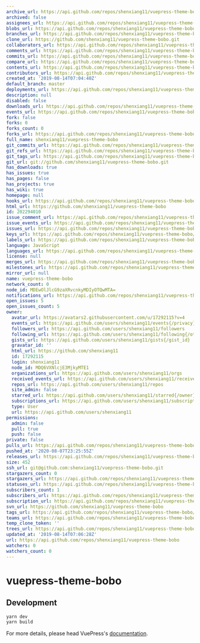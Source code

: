 ```yaml
---
archive_url: https://api.github.com/repos/shenxiang11/vuepress-theme-bobo/{archive_format}{/ref}
archived: false
assignees_url: https://api.github.com/repos/shenxiang11/vuepress-theme-bobo/assignees{/user}
blobs_url: https://api.github.com/repos/shenxiang11/vuepress-theme-bobo/git/blobs{/sha}
branches_url: https://api.github.com/repos/shenxiang11/vuepress-theme-bobo/branches{/branch}
clone_url: https://github.com/shenxiang11/vuepress-theme-bobo.git
collaborators_url: https://api.github.com/repos/shenxiang11/vuepress-theme-bobo/collaborators{/collaborator}
comments_url: https://api.github.com/repos/shenxiang11/vuepress-theme-bobo/comments{/number}
commits_url: https://api.github.com/repos/shenxiang11/vuepress-theme-bobo/commits{/sha}
compare_url: https://api.github.com/repos/shenxiang11/vuepress-theme-bobo/compare/{base}...{head}
contents_url: https://api.github.com/repos/shenxiang11/vuepress-theme-bobo/contents/{+path}
contributors_url: https://api.github.com/repos/shenxiang11/vuepress-theme-bobo/contributors
created_at: '2019-08-14T07:04:40Z'
default_branch: master
deployments_url: https://api.github.com/repos/shenxiang11/vuepress-theme-bobo/deployments
description: null
disabled: false
downloads_url: https://api.github.com/repos/shenxiang11/vuepress-theme-bobo/downloads
events_url: https://api.github.com/repos/shenxiang11/vuepress-theme-bobo/events
fork: false
forks: 0
forks_count: 0
forks_url: https://api.github.com/repos/shenxiang11/vuepress-theme-bobo/forks
full_name: shenxiang11/vuepress-theme-bobo
git_commits_url: https://api.github.com/repos/shenxiang11/vuepress-theme-bobo/git/commits{/sha}
git_refs_url: https://api.github.com/repos/shenxiang11/vuepress-theme-bobo/git/refs{/sha}
git_tags_url: https://api.github.com/repos/shenxiang11/vuepress-theme-bobo/git/tags{/sha}
git_url: git://github.com/shenxiang11/vuepress-theme-bobo.git
has_downloads: true
has_issues: true
has_pages: false
has_projects: true
has_wiki: true
homepage: null
hooks_url: https://api.github.com/repos/shenxiang11/vuepress-theme-bobo/hooks
html_url: https://github.com/shenxiang11/vuepress-theme-bobo
id: 202294010
issue_comment_url: https://api.github.com/repos/shenxiang11/vuepress-theme-bobo/issues/comments{/number}
issue_events_url: https://api.github.com/repos/shenxiang11/vuepress-theme-bobo/issues/events{/number}
issues_url: https://api.github.com/repos/shenxiang11/vuepress-theme-bobo/issues{/number}
keys_url: https://api.github.com/repos/shenxiang11/vuepress-theme-bobo/keys{/key_id}
labels_url: https://api.github.com/repos/shenxiang11/vuepress-theme-bobo/labels{/name}
language: JavaScript
languages_url: https://api.github.com/repos/shenxiang11/vuepress-theme-bobo/languages
license: null
merges_url: https://api.github.com/repos/shenxiang11/vuepress-theme-bobo/merges
milestones_url: https://api.github.com/repos/shenxiang11/vuepress-theme-bobo/milestones{/number}
mirror_url: null
name: vuepress-theme-bobo
network_count: 0
node_id: MDEwOlJlcG9zaXRvcnkyMDIyOTQwMTA=
notifications_url: https://api.github.com/repos/shenxiang11/vuepress-theme-bobo/notifications{?since,all,participating}
open_issues: 5
open_issues_count: 5
owner:
  avatar_url: https://avatars2.githubusercontent.com/u/17292115?v=4
  events_url: https://api.github.com/users/shenxiang11/events{/privacy}
  followers_url: https://api.github.com/users/shenxiang11/followers
  following_url: https://api.github.com/users/shenxiang11/following{/other_user}
  gists_url: https://api.github.com/users/shenxiang11/gists{/gist_id}
  gravatar_id: ''
  html_url: https://github.com/shenxiang11
  id: 17292115
  login: shenxiang11
  node_id: MDQ6VXNlcjE3MjkyMTE1
  organizations_url: https://api.github.com/users/shenxiang11/orgs
  received_events_url: https://api.github.com/users/shenxiang11/received_events
  repos_url: https://api.github.com/users/shenxiang11/repos
  site_admin: false
  starred_url: https://api.github.com/users/shenxiang11/starred{/owner}{/repo}
  subscriptions_url: https://api.github.com/users/shenxiang11/subscriptions
  type: User
  url: https://api.github.com/users/shenxiang11
permissions:
  admin: false
  pull: true
  push: false
private: false
pulls_url: https://api.github.com/repos/shenxiang11/vuepress-theme-bobo/pulls{/number}
pushed_at: '2020-08-07T23:25:55Z'
releases_url: https://api.github.com/repos/shenxiang11/vuepress-theme-bobo/releases{/id}
size: 452
ssh_url: git@github.com:shenxiang11/vuepress-theme-bobo.git
stargazers_count: 0
stargazers_url: https://api.github.com/repos/shenxiang11/vuepress-theme-bobo/stargazers
statuses_url: https://api.github.com/repos/shenxiang11/vuepress-theme-bobo/statuses/{sha}
subscribers_count: 1
subscribers_url: https://api.github.com/repos/shenxiang11/vuepress-theme-bobo/subscribers
subscription_url: https://api.github.com/repos/shenxiang11/vuepress-theme-bobo/subscription
svn_url: https://github.com/shenxiang11/vuepress-theme-bobo
tags_url: https://api.github.com/repos/shenxiang11/vuepress-theme-bobo/tags
teams_url: https://api.github.com/repos/shenxiang11/vuepress-theme-bobo/teams
temp_clone_token: ''
trees_url: https://api.github.com/repos/shenxiang11/vuepress-theme-bobo/git/trees{/sha}
updated_at: '2019-08-14T07:06:28Z'
url: https://api.github.com/repos/shenxiang11/vuepress-theme-bobo
watchers: 0
watchers_count: 0
---
```


# vuepress-theme-bobo

> 

## Development

```bash
yarn dev
yarn build
```

For more details, please head VuePress's [documentation](https://v1.vuepress.vuejs.org/).

